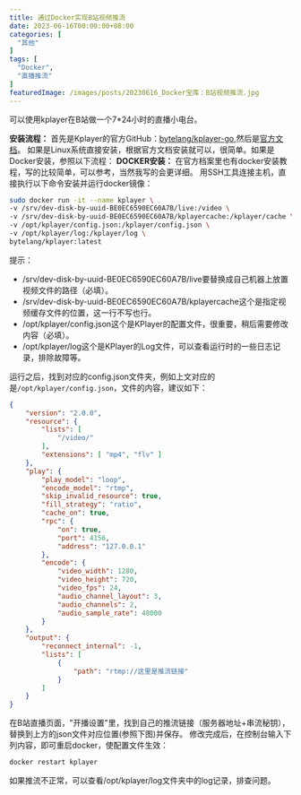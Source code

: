 ```yaml
---
title: 通过Docker实现B站视频推流
date: 2023-06-16T00:00:00+08:00
categories: [
  "其他"
]
tags: [
  "Docker",
  "直播推流"
]
featuredImage: /images/posts/20230616_Docker宝库：B站视频推流.jpg
---
```

可以使用kplayer在B站做一个7*24小时的直播小电台。

**安装流程：**
首先是Kplayer的官方GitHub：[bytelang/kplayer-go](https://github.com/bytelang/kplayer-go),然后是[官方文档](https://docs.kplayer.net/)。
如果是Linux系统直接安装，根据官方文档安装就可以，很简单。如果是Docker安装，参照以下流程：
**DOCKER安装：**
在官方档案里也有docker安装教程，写的比较简单，可以参考，当然我写的会更详细。
用SSH工具连接主机，直接执行以下命令安装并运行docker镜像：
```bash
sudo docker run -it --name kplayer \
-v /srv/dev-disk-by-uuid-BE0EC6590EC60A7B/live:/video \
-v /srv/dev-disk-by-uuid-BE0EC6590EC60A7B/kplayercache:/kplayer/cache \
-v /opt/kplayer/config.json:/kplayer/config.json \
-v /opt/kplayer/log:/kplayer/log \
bytelang/kplayer:latest
```
提示：
+ /srv/dev-disk-by-uuid-BE0EC6590EC60A7B/live要替换成自己机器上放置视频文件的路径（必填）。
+ /srv/dev-disk-by-uuid-BE0EC6590EC60A7B/kplayercache这个是指定视频缓存文件的位置，这一行不写也行。
+ /opt/kplayer/config.json这个是KPlayer的配置文件，很重要，稍后需要修改内容（必填）。
+ /opt/kplayer/log这个是KPlayer的Log文件，可以查看运行时的一些日志记录，排除故障等。

运行之后，找到对应的config.json文件夹，例如上文对应的是`/opt/kplayer/config.json`，文件的内容，建议如下：
```json
{
    "version": "2.0.0",
    "resource": {
        "lists": [
            "/video/"
        ],
        "extensions": [ "mp4", "flv" ]
    },
    "play": {
        "play_model": "loop",
        "encode_model": "rtmp",
        "skip_invalid_resource": true,
        "fill_strategy": "ratio",
        "cache_on": true,
        "rpc": {
            "on": true,
            "port": 4156,
            "address": "127.0.0.1"
        },
        "encode": {
            "video_width": 1280,
            "video_height": 720,
            "video_fps": 24,
            "audio_channel_layout": 3,
            "audio_channels": 2,
            "audio_sample_rate": 48000
        }
    },
    "output": {
        "reconnect_internal": -1,
        "lists": [
            {
                "path": "rtmp://这里是推流链接"
            }
        ]
    }
}
```
在B站直播页面，"开播设置"里，找到自己的推流链接（服务器地址+串流秘钥），替换到上方的json文件对应位置(参照下图)并保存。
修改完成后，在控制台输入下列内容，即可重启docker，使配置文件生效：
```bash
docker restart kplayer
```
如果推流不正常，可以查看/opt/kplayer/log文件夹中的log记录，排查问题。